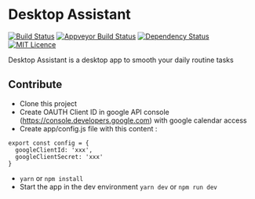# Desktop Assistant

[![Build Status][travis-img]][travis-url]
[![Appveyor Build Status][appveyor-img]][appveyor-url]
[![Dependency Status][david_img]][david_url]
[![MIT Licence][oss_img]][oss_url]

Desktop Assistant is a desktop app to smooth your daily routine tasks

[travis-img]: https://travis-ci.org/desktop-assistant/desktop-assistant.svg?branch=master
[travis-url]: https://travis-ci.org/desktop-assistant/desktop-assistant
[appveyor-img]: https://ci.appveyor.com/api/projects/status/q300et01varm5v00?svg=true
[appveyor-url]: https://ci.appveyor.com/project/desktop-assistant/desktop-assistant/branch/master
[david_img]: https://img.shields.io/david/matthieuh/desktop-assistant.svg
[david_url]: https://david-dm.org/desktop-assistant/desktop-assistant
[oss_img]: https://badges.frapsoft.com/os/mit/mit.svg?v=103
[oss_url]:https://opensource.org/licenses/mit-license.php

## Contribute

- Clone this project
- Create OAUTH Client ID in google API console (https://console.developers.google.com) with google calendar access
- Create app/config.js file with this content :
```
export const config = {
  googleClientId: 'xxx',
  googleClientSecret: 'xxx'
}
```
- `yarn` or `npm install`
- Start the app in the dev environment `yarn dev` or `npm run dev`
